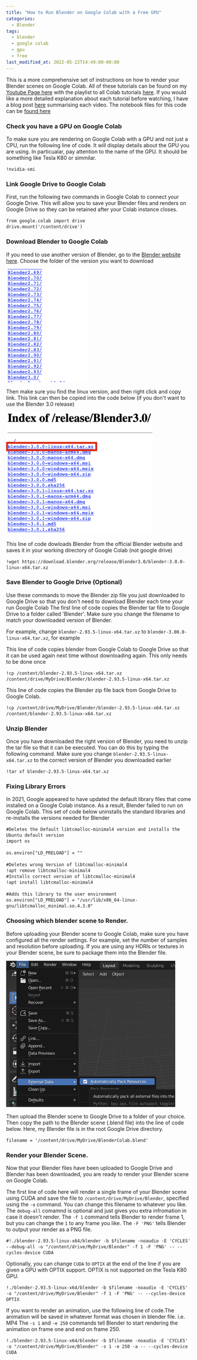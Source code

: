 ```yaml
---
title: "How to Run Blender on Google Colab with a Free GPU"
categories:
  - Blender
tags:
  - blender
  - google colab
  - gpu
  - free
last_modified_at: 2022-05-22T14:49:00-00:00
---
```


This is a more comprehensive set of instructions on how to render your Blender scenes on Google Colab. All of these tutorials can be found on my [Youtube Page here](https://www.youtube.com/c/MicroSingularity) with the playlist to all Colab tutorials [here](https://youtube.com/playlist?list=PLV0Zsi5ZYUasqIKTYo7et4iJuaSIArSy5). If you would like a more detailed explanation about each tutorial before watching, I have a blog post [here](https://microsingularity.github.io/blog/Google-Colab) summarising each video.
The notebook files for this code can be [found here](https://github.com/microSingularity/blenderGoogleGPU)

### Check you have a GPU on Google Colab

To make sure you are rendering on Google Colab with a GPU and not just a CPU, run the following line of code. It will display details about the GPU you are using. In particualar, pay attention to the name of the GPU. It should be something like Tesla K80 or simmilar. 

```
!nvidia-smi
```


### Link Google Drive to Google Colab

First, run the following two commands in Google Colab to connect your Google Drive. This will allow you to save your Blender files and renders on Google Drive so they can be retained after your Colab instance closes. 

```
from google.colab import drive
drive.mount('/content/drive')
```
### Download Blender to Google Colab

If you need to use another version of Blender, go to the [Blender website here](https://download.blender.org/release/). Choose the folder of the version you want to download

![List of all Blender Releases](/assets/images/BlenderVersions.png)

Then make sure you find the linux version, and then right click and copy link. This link can then be copied into the code below (if you don't want to use the Blender 3.0 release)

![List of all Blender Releases](/assets/images/Blender3.png)

This line of code dowloads Blender from the official Blender website and saves it in your working directory of Google Colab (not google drive)

```
!wget https://download.blender.org/release/Blender3.0/blender-3.0.0-linux-x64.tar.xz
```
### Save Blender to Google Drive (Optional)
Use these commands to move the Blender zip file you just downloaded to Google Drive so that you don't need to download Blender each time your run Google Colab
The first line of code copies the Blender tar file to Google Drive to a folder called 'Blender'. Make sure you change the filename to match your downloaded version of Blender.

For example, change ```blender-2.93.5-linux-x64.tar.xz``` to ```blender-3.00.0-linux-x64.tar.xz```, for example


This line of code copies blender from Google Colab to Google Drive so that it can be used again next time without downloading again. This only needs to be done once
```
!cp /content/blender-2.93.5-linux-x64.tar.xz /content/drive/MyDrive/Blender/blender-2.93.5-linux-x64.tar.xz
```

This line of code copies the Blender zip file back from Google Drive to Google Colab.
```
!cp /content/drive/MyDrive/Blender/blender-2.93.5-linux-x64.tar.xz /content/blender-2.93.5-linux-x64.tar.xz
```

### Unzip Blender

Once you have downloaded the right version of Blender, you need to unzip the tar file so that it can be executed. You can do this by typing the following command. 
Make sure you change ```blender-2.93.5-linux-x64.tar.xz``` to the correct version of Blender you downloaded earlier

```
!tar xf blender-2.93.5-linux-x64.tar.xz
```

### Fixing Library Errors
In 2021, Google appeared to have updated the default library files that come installed on a Google Colab instance. As a result, Blender failed to run on Google Colab.
This set of code below uninstalls the standard libraries and re-installs the versions needed for Blender

```
#Deletes the Default libtcmalloc-minimal4 version and installs the Ubuntu default version
import os

os.environ["LD_PRELOAD"] = ""

#Deletes wrong Version of libtcmalloc-minimal4
!apt remove libtcmalloc-minimal4
#Installs correct version of libtcmalloc-minimal4
!apt install libtcmalloc-minimal4

#Adds this library to the user environment
os.environ["LD_PRELOAD"] = "/usr/lib/x86_64-linux-gnu/libtcmalloc_minimal.so.4.3.0"
```
### Choosing which blender scene to Render. 

Before uploading your Blender scene to Google Colab, make sure you have configured all the render settings. For example, set the number of samples and resolution before uploading.
If you are using any HDRIs or textures in your Blender scene, be sure to package them into the Blender file.

![Package Textures](/assets/images/ExternalData.png)

Then upload the Blender scene to Google Drive to a folder of your choice. Then copy the path to the Blender scene (.blend file) into the line of code below. Here, my Blender file is in the root Google Drive directory.
```
filename = '/content/drive/MyDrive/BlenderColab.blend'
```

### Render your Blender Scene. 

Now that your Blender files have been uploaded to Google Drive and Blender has been downloaded, you are ready to render your Blender scene on Google Colab.

The first line of code here will render a single frame of your Blender scene using CUDA and save the file to ```/content/drive/MyDrive/Blender```, specified using the ```-o``` command. You can change this filename to whatever you like.
The ```debug-all``` comamnd is optional and just gives you extra infromation in case it doesn't render. The ```-f 1``` command tells Blender to render frame 1, but you can change the ```1``` to any frame you like. The ```-F 'PNG'``` tells Blender to output your render as a PNG file.

```
#!./blender-2.93.5-linux-x64/blender -b $filename -noaudio -E 'CYCLES' --debug-all -o "/content/drive/MyDrive/Blender" -f 1 -F 'PNG' -- --cycles-device CUDA
```

Optionally, you can change ```CUDA``` to ```OPTIX``` at the end of the line if you are given a GPU with OPTIX support. OPTIX is not supported on the Tesla K80 GPU.
```
!./blender-2.93.5-linux-x64/blender -b $filename -noaudio -E 'CYCLES' -o "/content/drive/MyDrive/Blender" -f 1 -F 'PNG' -- --cycles-device OPTIX
```
If you want to render an animation, use the following line of code.The animation will be saved in whatever format was chosen in blender file. i.e. MP4
The ```-s 1``` and ```-e 250``` commands tell Blender to start rendering the animation on frame one and end on frame 250.

```
!./blender-2.93.5-linux-x64/blender -b $filename -noaudio -E 'CYCLES' -o "/content/drive/MyDrive/Blender" -s 1 -e 250 -a -- --cycles-device CUDA
```



